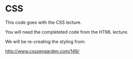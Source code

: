 # CSS

This code goes with the CSS lecture.  

You will need the completeted code from the HTML lecture.

We will be re-creating the styling from:

http://www.csszengarden.com/149/